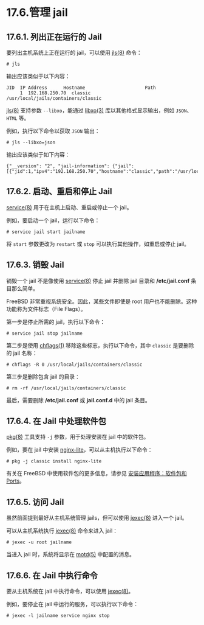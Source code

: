 # 17.6.管理 jail

## 17.6.1. 列出正在运行的 Jail

要列出主机系统上正在运行的 jail，可以使用 [jls(8)](https://man.freebsd.org/cgi/man.cgi?query=jls&sektion=8&format=html) 命令：

```
# jls
```

输出应该类似于以下内容：

```
JID  IP Address      Hostname                      Path
     1  192.168.250.70  classic                       /usr/local/jails/containers/classic
```

[jls(8)](https://man.freebsd.org/cgi/man.cgi?query=jls&sektion=8&format=html) 支持参数 `--libxo`，能通过 [libxo(3)](https://man.freebsd.org/cgi/man.cgi?query=libxo&sektion=3&format=html) 库以其他格式显示输出，例如 `JSON`、`HTML` 等。

例如，执行以下命令以获取 `JSON` 输出：

```
# jls --libxo=json
```

输出应该类似于如下内容：

```
{"__version": "2", "jail-information": {"jail": [{"jid":1,"ipv4":"192.168.250.70","hostname":"classic","path":"/usr/local/jails/containers/classic"}]}}
```

## 17.6.2. 启动、重启和停止 Jail

[service(8)](https://man.freebsd.org/cgi/man.cgi?query=service&sektion=8&format=html) 用于在主机上启动、重启或停止一个 jail。

例如，要启动一个 jail，运行以下命令：

```
# service jail start jailname
```

将 `start` 参数更改为 `restart` 或 `stop` 可以执行其他操作，如重启或停止 jail。

## 17.6.3. 销毁 Jail

销毁一个 jail 不是像使用 [service(8)](https://man.freebsd.org/cgi/man.cgi?query=service&sektion=8&format=html) 停止 jail 并删除 jail 目录和 **/etc/jail.conf** 条目那么简单。

FreeBSD 非常重视系统安全。因此，某些文件即使是 root 用户也不能删除。这种功能称为文件标志（File Flags）。

第一步是停止所需的 jail，执行以下命令：

```
# service jail stop jailname
```

第二步是使用 [chflags(1)](https://man.freebsd.org/cgi/man.cgi?query=chflags&sektion=1&format=html) 移除这些标志，执行以下命令，其中 `classic` 是要删除的 jail 名称：

```
# chflags -R 0 /usr/local/jails/containers/classic
```

第三步是删除包含 jail 的目录：

```
# rm -rf /usr/local/jails/containers/classic
```

最后，需要删除 **/etc/jail.conf** 或 **jail.conf.d** 中的 jail 条目。

## 17.6.4. 在 Jail 中处理软件包

[pkg(8)](https://man.freebsd.org/cgi/man.cgi?query=pkg&sektion=8&format=html) 工具支持 `-j` 参数，用于处理安装在 jail 中的软件包。

例如，要在 jail 中安装 [nginx-lite](https://cgit.freebsd.org/ports/tree/nginx-lite/)，可以从主机执行以下命令：

```
# pkg -j classic install nginx-lite
```

有关在 FreeBSD 中使用软件包的更多信息，请参见 [安装应用程序：软件包和 Ports](https://docs.freebsd.org/en/books/handbook/ports/#ports)。

## 17.6.5. 访问 Jail

虽然前面提到最好从主机系统管理 jails，但可以使用 [jexec(8)](https://man.freebsd.org/cgi/man.cgi?query=jexec&sektion=8&format=html) 进入一个 jail。

可以从主机系统执行 [jexec(8)](https://man.freebsd.org/cgi/man.cgi?query=jexec&sektion=8&format=html) 命令来进入 jail：

```
# jexec -u root jailname
```

当进入 jail 时，系统将显示在 [motd(5)](https://man.freebsd.org/cgi/man.cgi?query=motd&sektion=5&format=html) 中配置的消息。

## 17.6.6. 在 Jail 中执行命令

要从主机系统在 jail 中执行命令，可以使用 [jexec(8)](https://man.freebsd.org/cgi/man.cgi?query=jexec&sektion=8&format=html)。

例如，要停止在 jail 中运行的服务，可以执行以下命令：

```
# jexec -l jailname service nginx stop
```
